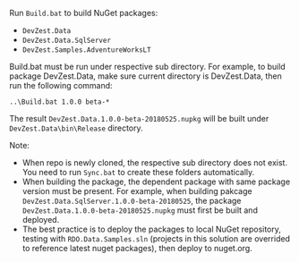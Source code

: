 Run `Build.bat` to build NuGet packages:
- `DevZest.Data`
- `DevZest.Data.SqlServer`
- `DevZest.Samples.AdventureWorksLT`

Build.bat must be run under respective sub directory. For example, to build package DevZest.Data, make sure current directory is DevZest.Data, then run the following command:
```
..\Build.bat 1.0.0 beta-*
```

The result `DevZest.Data.1.0.0-beta-20180525.nupkg` will be built under `DevZest.Data\bin\Release` directory.

Note: 
- When repo is newly cloned, the respective sub directory does not exist. You need to run `Sync.bat` to create these folders automatically.
- When building the package, the dependent package with same package version must be present. For example, when building pakcage
`DevZest.Data.SqlServer.1.0.0-beta-20180525`, the package `DevZest.Data.1.0.0-beta-20180525.nupkg` must first be built and deployed.
- The best practice is to deploy the packages to local NuGet repository, testing with `RDO.Data.Samples.sln` (projects in this solution are overrided to reference latest nuget packages), then deploy to nuget.org.
